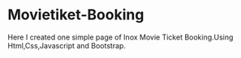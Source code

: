 # Movietiket-Booking
Here I created one simple page of Inox Movie Ticket Booking.Using Html,Css,Javascript and Bootstrap.
